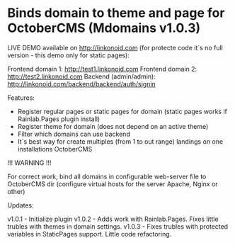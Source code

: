 Binds domain to theme and page for OctoberCMS (Mdomains v1.0.3)
===============================================================

LIVE DEMO available on http://linkonoid.com (for protecte code it`s no full version - this demo only for static pages):

Frontend domain 1: http://test1.linkonoid.com
Frontend domain 2: http://test2.linkonoid.com
Backend (admin/admin): http://linkonoid.com/backend/backend/auth/signin

Features:

- Register regular pages or static pages for domain (static pages works if Rainlab.Pages plugin install)
- Register theme for domain (does not depend on an active theme)
- Filter which domains can use backend
- It`s best way for create multiples (from 1 to out range) landings on one installations OctoberCMS

!!! WARNING !!!

For correct work, bind all domains in configurable web-server file to OctoberCMS dir (configure virtual hosts for the server Apache, Nginx or other)

Updates:

v1.0.1 - Initialize plugin
v1.0.2 - Adds work with Rainlab.Pages. Fixes little trubles with themes in domain settings.
v1.0.3 - Fixes trubles with protected variables in StaticPages support. Little code refactoring.

